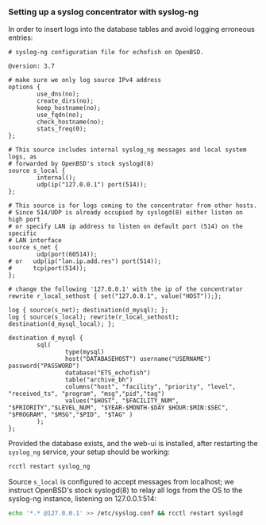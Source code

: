 ### Setting up a syslog concentrator with syslog-ng

In order to insert logs into the database tables and avoid logging erroneous entries:

```
# syslog-ng configuration file for echofish on OpenBSD.

@version: 3.7

# make sure we only log source IPv4 address
options {
        use_dns(no);
        create_dirs(no);
        keep_hostname(no);
        use_fqdn(no);
        check_hostname(no);
        stats_freq(0);
};

# This source includes internal syslog_ng messages and local system logs, as
# forwarded by OpenBSD's stock syslogd(8)
source s_local {
        internal();
        udp(ip("127.0.0.1") port(514));
};

# This source is for logs coming to the concentrator from other hosts.
# Since 514/UDP is already occupied by syslogd(8) either listen on high port
# or specify LAN ip address to listen on default port (514) on the specific
# LAN interface
source s_net {
        udp(port(60514));
# or   udp(ip("lan.ip.add.res") port(514));
#      tcp(port(514));
};

# change the following '127.0.0.1' with the ip of the concentrator
rewrite r_local_sethost { set("127.0.0.1", value("HOST"));};

log { source(s_net); destination(d_mysql); };
log { source(s_local); rewrite(r_local_sethost); destination(d_mysql_local); };

destination d_mysql {
        sql(
                type(mysql)
                host("DATABASEHOST") username("USERNAME") password("PASSWORD")
                database("ETS_echofish")
                table("archive_bh") 
                columns("host", "facility", "priority", "level", "received_ts", "program", "msg","pid","tag")
                values("$HOST", "$FACILITY_NUM", "$PRIORITY","$LEVEL_NUM", "$YEAR-$MONTH-$DAY $HOUR:$MIN:$SEC", "$PROGRAM", "$MSG","$PID", "$TAG" )
        );
};

```

Provided the database exists, and the web-ui is installed, after restarting
the `syslog_ng` service, your setup should be working:

```sh
rcctl restart syslog_ng
```

Source `s_local` is configured to accept messages from localhost; we instruct
OpenBSD's stock syslogd(8) to relay all logs from the OS to the syslog-ng
instance, listening on 127.0.0.1:514:

```sh
echo '*.* @127.0.0.1' >> /etc/syslog.conf && rcctl restart syslogd
```

